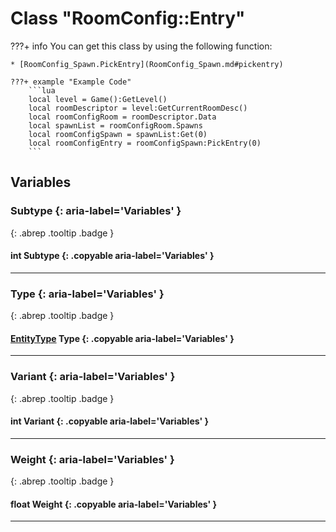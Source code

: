 # Class "RoomConfig::Entry"
???+ info
    You can get this class by using the following function:

    * [RoomConfig_Spawn.PickEntry](RoomConfig_Spawn.md#pickentry)

    ???+ example "Example Code"
        ```lua
        local level = Game():GetLevel()
        local roomDescriptor = level:GetCurrentRoomDesc()
        local roomConfigRoom = roomDescriptor.Data
        local spawnList = roomConfigRoom.Spawns
        local roomConfigSpawn = spawnList:Get(0)
        local roomConfigEntry = roomConfigSpawn:PickEntry(0)
        ```
## Variables
### Subtype {: aria-label='Variables' }
[ ](#){: .abrep .tooltip .badge }
#### int Subtype  {: .copyable aria-label='Variables' }

___ 
### Type {: aria-label='Variables' }
[ ](#){: .abrep .tooltip .badge }
#### [EntityType](enums/EntityType.md) Type  {: .copyable aria-label='Variables' }

___ 
### Variant {: aria-label='Variables' }
[ ](#){: .abrep .tooltip .badge }
#### int Variant  {: .copyable aria-label='Variables' }

___ 
### Weight {: aria-label='Variables' }
[ ](#){: .abrep .tooltip .badge }
#### float Weight  {: .copyable aria-label='Variables' }

___ 
